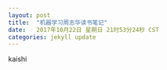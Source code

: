 ```yaml
---
layout: post
title:  "机器学习周志华读书笔记"
date:   2017年10月22日 星期日 21时53分24秒 CST
categories: jekyll update
---
```

kaishi
